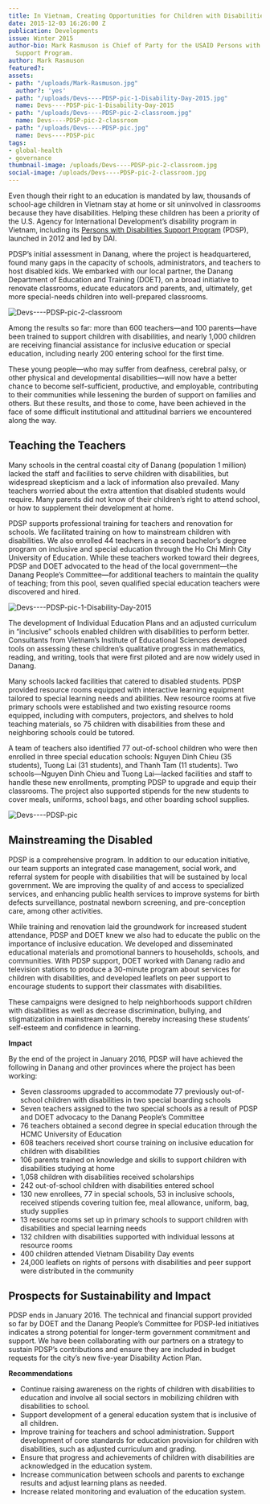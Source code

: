```yaml
---
title: In Vietnam, Creating Opportunities for Children with Disabilities
date: 2015-12-03 16:26:00 Z
publication: Developments
issue: Winter 2015
author-bio: Mark Rasmuson is Chief of Party for the USAID Persons with Disabilities
  Support Program.
author: Mark Rasmuson
featured?: 
assets:
- path: "/uploads/Mark-Rasmuson.jpg"
  author?: 'yes'
- path: "/uploads/Devs----PDSP-pic-1-Disability-Day-2015.jpg"
  name: Devs----PDSP-pic-1-Disability-Day-2015
- path: "/uploads/Devs----PDSP-pic-2-classroom.jpg"
  name: Devs----PDSP-pic-2-classroom
- path: "/uploads/Devs----PDSP-pic.jpg"
  name: Devs----PDSP-pic
tags:
- global-health
- governance
thumbnail-image: /uploads/Devs----PDSP-pic-2-classroom.jpg
social-image: /uploads/Devs----PDSP-pic-2-classroom.jpg
---
```


Even though their right to an education is mandated by law, thousands of school-age children in Vietnam stay at home or sit uninvolved in classrooms because they have disabilities. Helping these children has been a priority of the U.S. Agency for International Development’s disability program in Vietnam, including its [Persons with Disabilities Support Program](http://dai.com/our-work/projects/vietnam%E2%80%94usaid-program-comprehensive-and-integrated-support-people-disabilities) (PDSP), launched in 2012 and led by DAI.




PDSP’s initial assessment in Danang, where the project is headquartered, found many gaps in the capacity of schools, administrators, and teachers to host disabled kids. We embarked with our local partner, the Danang Department of Education and Training (DOET), on a broad initiative to renovate classrooms, educate educators and parents, and, ultimately, get more special-needs children into well-prepared classrooms.

![Devs----PDSP-pic-2-classroom](/uploads/Devs----PDSP-pic-2-classroom.jpg) 

Among the results so far: more than 600 teachers—and 100 parents—have been trained to support children with disabilities, and nearly 1,000 children are receiving financial assistance for inclusive education or special education, including nearly 200 entering school for the first time.

These young people—who may suffer from deafness, cerebral palsy, or other physical and developmental disabilities—will now have a better chance to become self-sufficient, productive, and employable, contributing to their communities while lessening the burden of support on families and others. But these results, and those to come, have been achieved in the face of some difficult institutional and attitudinal barriers we encountered along the way.

## Teaching the Teachers

Many schools in the central coastal city of Danang (population 1 million) lacked the staff and facilities to serve children with disabilities, but widespread skepticism and a lack of information also prevailed. Many teachers worried about the extra attention that disabled students would require. Many parents did not know of their children’s right to attend school, or how to supplement their development at home.

PDSP supports professional training for teachers and renovation for schools. We facilitated training on how to mainstream children with disabilities. We also enrolled 44 teachers in a second bachelor’s degree program on inclusive and special education through the Ho Chi Minh City University of Education. While these teachers worked toward their degrees, PDSP and DOET advocated to the head of the local government—the Danang People’s Committee—for additional teachers to maintain the quality of teaching; from this pool, seven qualified special education teachers were discovered and hired.

![Devs----PDSP-pic-1-Disability-Day-2015](/uploads/Devs----PDSP-pic-1-Disability-Day-2015.jpg) 

The development of Individual Education Plans and an adjusted curriculum in “inclusive” schools enabled children with disabilities to perform better. Consultants from Vietnam’s Institute of Educational Sciences developed tools on assessing these children’s qualitative progress in mathematics, reading, and writing, tools that were first piloted and are now widely used in Danang.

Many schools lacked facilities that catered to disabled students. PDSP provided resource rooms equipped with interactive learning equipment tailored to special learning needs and abilities. New resource rooms at five primary schools were established and two existing resource rooms equipped, including with computers, projectors, and shelves to hold teaching materials, so 75 children with disabilities from these and neighboring schools could be tutored.

A team of teachers also identified 77 out-of-school children who were then enrolled in three special education schools: Nguyen Dinh Chieu (35 students), Tuong Lai (31 students), and Thanh Tam (11 students). Two schools—Nguyen Dinh Chieu and Tuong Lai—lacked facilities and staff to handle these new enrollments, prompting PDSP to upgrade and equip their classrooms. The project also supported stipends for the new students to cover meals, uniforms, school bags, and other boarding school supplies.

![Devs----PDSP-pic](/uploads/Devs----PDSP-pic.jpg "Tho Nguyen, second from right, a child with cerebral palsy, was successfully integrated into an inclusive school.") 

## Mainstreaming the Disabled

PDSP is a comprehensive program. In addition to our education initiative, our team supports an integrated case management, social work, and referral system for people with disabilities that will be sustained by local government. We are improving the quality of and access to specialized services, and enhancing public health services to improve systems for birth defects surveillance, postnatal newborn screening, and pre-conception care, among other activities.

While training and renovation laid the groundwork for increased student attendance, PDSP and DOET knew we also had to educate the public on the  importance of inclusive education. We developed and disseminated educational materials and promotional banners to households, schools, and communities. With PDSP support, DOET worked with Danang radio and television stations to produce a 30-minute program about services for children with disabilities, and developed leaflets on peer support to encourage students to support their classmates with disabilities.

These campaigns were designed to help neighborhoods support children with disabilities as well as decrease discrimination, bullying, and stigmatization in mainstream schools, thereby increasing these students’ self-esteem and confidence in learning.

<aside><p><strong>Impact</strong></p>
<p>By the end of the project in January 2016, PDSP will have achieved the following in Danang and other provinces where the project has been working:</p>
<ul>
<li>Seven classrooms upgraded to accommodate 77 previously out-of-school children with disabilities in two special boarding schools</li>
<li>Seven teachers assigned to the two special schools as a result of PDSP and DOET advocacy to the Danang People’s Committee</li>
<li>76 teachers obtained a second degree in special education through the HCMC University of Education</li>
<li>608 teachers received short course training on inclusive education for children with disabilities</li>
<li>106 parents trained on knowledge and skills to support children with disabilities studying at home</li>
<li>1,058 children with disabilities received scholarships</li>
<li>242 out-of-school children with disabilities entered school</li>
<li>130 new enrollees, 77 in special schools, 53 in inclusive schools, received stipends covering tuition fee, meal allowance, uniform, bag, study supplies</li>
<li>13 resource rooms set up in primary schools to support children with disabilities and special learning needs</li>
<li>132 children with disabilities supported with individual lessons at resource rooms</li>
<li>400 children attended Vietnam Disability Day events</li>
<li>24,000 leaflets on rights of persons with disabilities and peer support were distributed in the community</li>
</ul>
</aside>

## Prospects for Sustainability and Impact

PDSP ends in January 2016. The technical and financial support provided so far by DOET and the Danang People’s Committee for PDSP-led initiatives indicates a strong potential for longer-term government commitment and support. We have been collaborating with our partners on a strategy to sustain PDSP’s contributions and ensure they are included in budget requests for the city’s new five-year Disability Action Plan.

**Recommendations**

* Continue raising awareness on the rights of children with disabilities to education and involve all social sectors in mobilizing children with disabilities to school.
* Support development of a general education system that is inclusive of all children.
* Improve training for teachers and school administration.
Support development of core standards for education provision for children with disabilities, such as adjusted curriculum and grading.
* Ensure that progress and achievements of children with disabilities are acknowledged in the education system.
* Increase communication between schools and parents to exchange results and adjust learning plans as needed.
* Increase related monitoring and evaluation of the education system.
